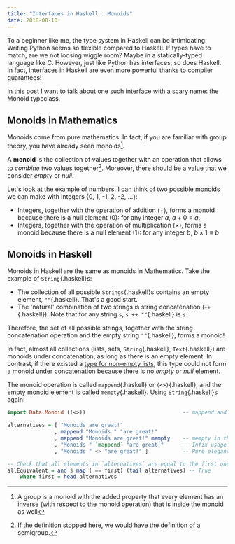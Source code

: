 ```yaml
---
title: "Interfaces in Haskell : Monoids"
date: 2018-08-10
---
```


To a beginner like me, the type system in Haskell can be intimidating. Writing Python seems so flexible compared to Haskell. If types have to match, are we not loosing wiggle room? Maybe in a statically-typed language like C. However, just like Python has interfaces, so does Haskell. In fact, interfaces in Haskell are even more powerful thanks to compiler guarantees!

In this post I want to talk about one such interface with a scary name: the Monoid typeclass.

## Monoids in Mathematics

Monoids come from pure mathematics. In fact, if you are familiar with group theory, you have already seen monoids[^group].

A __monoid__ is the collection of values together with an operation that allows to _combine_ two values together[^semigroup]. Moreover, there should be a value that we consider _empty_ or _null_.

Let's look at the example of numbers. I can think of two possible monoids we can make with integers {0, 1, -1, 2, -2, ...}:

* Integers, together with the operation of addition ($+$), forms a monoid because there is a null element (0): for any integer $a$, $a + 0 \equiv a$.
* Integers, together with the operation of multiplication ($\times$), forms a monoid because there is a null element (1): for any integer $b$, $b \times 1 \equiv b$

[^group]: A group is a monoid with the added property that every element has an inverse (with respect to the monoid operation) that is inside the monoid as well

[^semigroup]: If the definition stopped here, we would have the definition of a semigroup.

## Monoids in Haskell

Monoids in Haskell are the same as monoids in Mathematics. Take the example of `String`{.haskell}s:

* The collection of all possible `Strings`{.haskell}s contains an empty element, `""`{.haskell}. That's a good start.
* The 'natural' combination of two strings is string concatenation (`++`{.haskell}). Note that for any string `s`, `s ++ ""`{.haskell} is `s`

Therefore, the set of all possible strings, together with the string concatenation operation and the empty string `""`{.haskell}, forms a monoid!

In fact, almost all collections (lists, sets, `String`{.haskell}, `Text`{.haskell}) are monoids under concatenation, as long as there is an empty element. In contrast, if there existed a [type for non-empty lists](https://hackage.haskell.org/package/semigroups-0.16/docs/Data-List-NonEmpty.html), this type could not form a monoid under concatenation because there is no _empty_ or _null_ element.

The monoid operation is called `mappend`{.haskell} or `(<>)`{.haskell}, and the empty monoid element is called `mempty`{.haskell}. Using `String`{.haskell}s again:

```haskell
import Data.Monoid ((<>))                               -- mappend and mempty are in prelude, no need to import them

alternatives = [ "Monoids are great!" 
               , mappend "Monoids " "are great!"        
               , mappend "Monoids are great!" mempty    -- mempty in this case is the empty string ""
               , "Monoids " `mappend` "are great!"      -- Infix usage of mappend
               , "Monoids " <> "are great!" ]           -- Pure elegance

-- Check that all elements in `alternatives` are equal to the first one 
allEquivalent = and $ map ( == first) (tail alternatives) -- True
    where first = head alternatives
```